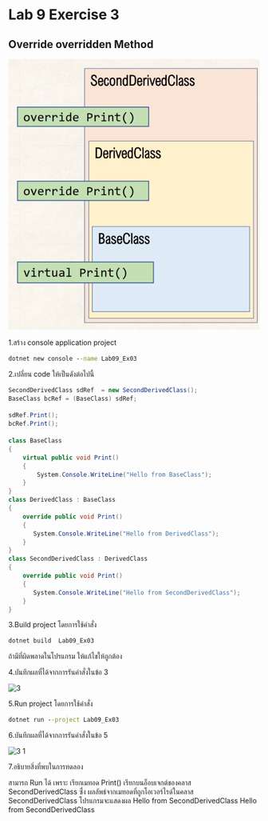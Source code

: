 # Lab 9 Exercise 3

## Override overridden Method
![alt text](./Pictures/image01.png)

1.สร้าง console application project

```cmd
dotnet new console --name Lab09_Ex03
```

2.เปลี่ยน code ให้เป็นดังต่อไปนี้

```cs
SecondDerivedClass sdRef  = new SecondDerivedClass();
BaseClass bcRef = (BaseClass) sdRef;

sdRef.Print();
bcRef.Print();

class BaseClass
{
    virtual public void Print()
    {
        System.Console.WriteLine("Hello from BaseClass");
    }
}
class DerivedClass : BaseClass
{
    override public void Print()
    {
       System.Console.WriteLine("Hello from DerivedClass");
    }
}
class SecondDerivedClass : DerivedClass
{
    override public void Print()
    {
       System.Console.WriteLine("Hello from SecondDerivedClass");
    }
}
```

3.Build project โดยการใช้คำสั่ง

```cmd
dotnet build  Lab09_Ex03
```

ถ้ามีที่ผิดพลาดในโปรแกรม ให้แก้ไขให้ถูกต้อง

4.บันทึกผลที่ได้จากการรันคำสั่งในข้อ 3

![3](https://github.com/Siriratda/03376836-OOP-2566-Lab-09/assets/144195995/d1271a0a-bb27-4f83-99d0-8b002ef635da)

5.Run project โดยการใช้คำสั่ง

```cmd
dotnet run --project Lab09_Ex03
```

6.บันทึกผลที่ได้จากการรันคำสั่งในข้อ 5

![3 1](https://github.com/Siriratda/03376836-OOP-2566-Lab-09/assets/144195995/b3f28f55-b447-4769-a8c3-7958e25d8e27)

7.อธิบายสิ่งที่พบในการทดลอง

สามารถ Run ได้ เพราะ เรียกเมทอด Print() เรียกบนอ็อบเจกต์ของคลาส SecondDerivedClass ซึ่่ง ผลลัพธ์จากเมทอดที่ถูกโอเวอร์ไรด์ในคลาส SecondDerivedClass
โปรแกรมจะแสดงผล
Hello from SecondDerivedClass
Hello from SecondDerivedClass
